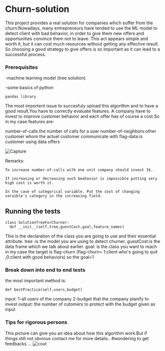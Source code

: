 # Churn-solution
This project provides a real solution for companies which suffer from the churn:Nowadays, many entrepreneurs have tended to use the ML model to detect client with bad behavior, in order to give them new offers and opportunities convince them not to leave. This act appears simple and worth it, but it can cost much resources without getting any effective result. So choosing a good strategy to give offers is so important as it can lead to a successful process.

### Prerequisites
-machine learning model (tree solution)

-some basics of python
```
pandas library
```
The most importent issue to succesfuly upload this algorithm and to have a good result.You have to correctly evaluate 
features.
A company have to invest to improve customer behavior and each offer  has of course a cost.So in my case features are:

number-of-calls:the number of calls for a user
number-of-neighbors:other customer whom  the actuel customer communicate with
flag-data:is customer using data offers

![Capture](https://user-images.githubusercontent.com/54355576/65855632-56d57380-e357-11e9-9cec-53aa6b8462cc.PNG)

Remarks:
```
To increase number-of-calls with one unit company should invest 3$.
```
```
If increasing or decreasing such beahavior is impossible putting very high cost is worth it.
```
```
In the case of categorical variable. Put the cost of changing varaible's category in the increasing field.
```
## Running the tests
```
class SolutionTreeForChurner:
  def __init__(self,tree,guestCost,goal,feature_names)
```
This is the declaraiton of the class you are going to use and their essential attribute.
tree :is the model you are using to detect churner.
guestCost:is the data frame which we talk about earlier.
goal: is the class you want to reach in my case the target is flag-churn (flag-churn= 1:client who's going to quit ,0:client with good behaviors) so the goal=1

### Break down into end to end tests
the most important method is:
```
def bestPractice(self,users,budget)
```
input:  1-all users of the company 2-budget that the company planify to invest
output: the number of cutomers to protect with the budget given as input

### Tips for rigorous persons
This picture can give you an idea about how this algorithm work.But if things still not obvious contact me for more details..
#wondering to get feedbacks ...
![cout](https://user-images.githubusercontent.com/54355576/65860270-d9fbc700-e361-11e9-9c6a-d7362fb5fa1c.PNG)





